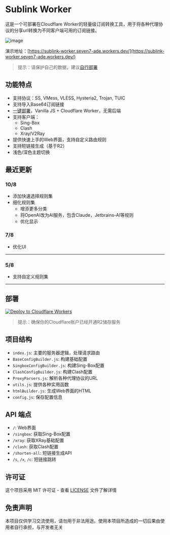 # Sublink Worker

这是一个可部署在Cloudflare Worker的轻量级订阅转换工具，用于将各种代理协议的分享url转换为不同客户端可用的订阅链接。

![image](/doc/image1.png)

演示地址：[https://sublink-worker.seven7-ade.workers.dev/](https://sublink-worker.seven7-ade.workers.dev/)
> 提示：请保护自己的数据，建议[自行部署](#最近更新)

## 功能特点

- 支持协议：SS, VMess, VLESS, Hysteria2, Trojan, TUIC
- 支持导入Base64订阅链接
- [一键部署](#最近更新)，Vanilla JS + Cloudflare Worker，无需后端
- 支持客户端：
  - Sing-Box
  - Clash
  - Xray/V2Ray
- 提供快速上手的Web界面，支持自定义路由规则
- 支持短链接生成（基于R2）
- 浅色/深色主题切换

## 最近更新

### 10/8

- 添加快速选择规则集
- 细化规则集
  - 增添更多分类
  - 将OpenAI改为AI服务，包含Claude，Jetbrains-AI等规则
  - 优化显示

### 7/8

- 优化UI

---

### 5/8

- 支持自定义规则集

---

## 部署

[![Deploy to Cloudflare Workers](https://deploy.workers.cloudflare.com/button)](https://deploy.workers.cloudflare.com/?url=https://github.com/ivwv/sublink-worker)

> 提示：确保你的Cloudflare账户已经开通R2储存服务

## 项目结构

- `index.js`: 主要的服务器逻辑，处理请求路由
- `BaseConfigBuilder.js`: 构建基础配置
- `SingboxConfigBuilder.js`: 构建Sing-Box配置
- `ClashConfigBuilder.js`: 构建Clash配置
- `ProxyParsers.js`: 解析各种代理协议的URL
- `utils.js`: 提供各种实用函数
- `htmlBuilder.js`: 生成Web界面的HTML
- `config.js`: 保存配置信息

## API 端点

- `/`: Web界面
- `/singbox`: 获取Sing-Box配置
- `/xray`: 获取XRay基础配置
- `/clash`: 获取Clash配置
- `/shorten-all`: 短链接生成API
- `/s`, `/x`, `/c`: 短链接跳转

## 许可证

这个项目采用 MIT 许可证 - 查看 [LICENSE](LICENSE) 文件了解详情

## 免责声明

本项目仅供学习交流使用，请勿用于非法用途。使用本项目所造成的一切后果由使用者自行承担，与开发者无关
